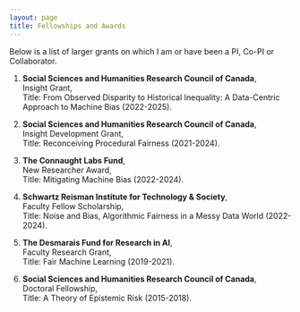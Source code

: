 ```yaml
---
layout: page
title: Fellowships and Awards
---
```

<!--- You will find below a list of publications and works in progress, followed by a general overview of my research. --> 

Below is a list of larger grants on which I am or have been a PI, Co-PI or Collaborator. 

1. **Social Sciences and Humanities Research Council of Canada**,      
Insight Grant,     
Title: From Observed Disparity to Historical Inequality: A Data-Centric Approach to Machine Bias (2022-2025). 

2. **Social Sciences and Humanities Research Council of Canada**,     
Insight Development Grant,      
Title: Reconceiving Procedural Fairness (2021-2024).

3. **The Connaught Labs Fund**,    
New Researcher Award,      
Title: Mitigating Machine Bias (2022-2024). 

4. **Schwartz Reisman Institute for Technology & Society**,      
Faculty Fellow Scholarship,    
Title: Noise and Bias, Algorithmic Fairness in a Messy Data World (2022-2024).    

5. **The Desmarais Fund for Research in AI**,       
Faculty Research Grant,       
Title: Fair Machine Learning (2019-2021). 

6. **Social Sciences and Humanities Research Council of Canada**,       
Doctoral Fellowship,     
Title: A Theory of Epistemic Risk (2015-2018).
